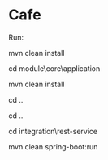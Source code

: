 # Cafe

Run:

mvn clean install

cd module\core\application

mvn clean install

cd ..

cd ..

cd integration\rest-service

mvn clean spring-boot:run